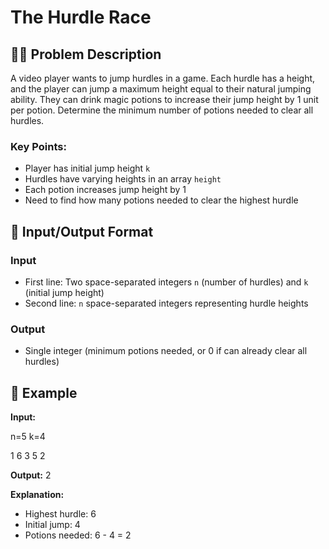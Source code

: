 # The Hurdle Race

## 🏃‍♂️ Problem Description
A video player wants to jump hurdles in a game. Each hurdle has a height, and the player can jump a maximum height equal to their natural jumping ability. They can drink magic potions to increase their jump height by 1 unit per potion. Determine the minimum number of potions needed to clear all hurdles.

### Key Points:
- Player has initial jump height `k`
- Hurdles have varying heights in an array `height`
- Each potion increases jump height by 1
- Need to find how many potions needed to clear the highest hurdle

## 🎯 Input/Output Format

### Input
- First line: Two space-separated integers `n` (number of hurdles) and `k` (initial jump height)
- Second line: `n` space-separated integers representing hurdle heights

### Output
- Single integer (minimum potions needed, or 0 if can already clear all hurdles)

## 📝 Example

**Input:**

n=5  k=4

1 6 3 5 2


**Output:**
2

**Explanation:**
- Highest hurdle: 6
- Initial jump: 4
- Potions needed: 6 - 4 = 2